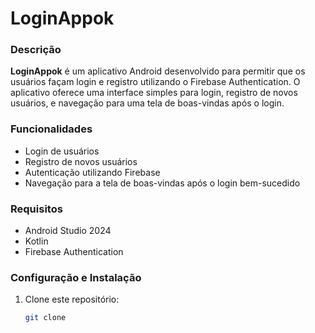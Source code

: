 # LoginAppok

### Descrição
**LoginAppok** é um aplicativo Android desenvolvido para permitir que os usuários façam login e registro utilizando o Firebase Authentication. O aplicativo oferece uma interface simples para login, registro de novos usuários, e navegação para uma tela de boas-vindas após o login.

### Funcionalidades
- Login de usuários
- Registro de novos usuários
- Autenticação utilizando Firebase
- Navegação para a tela de boas-vindas após o login bem-sucedido

### Requisitos
- Android Studio 2024
- Kotlin
- Firebase Authentication

### Configuração e Instalação
1. Clone este repositório:
   ```sh
   git clone 
